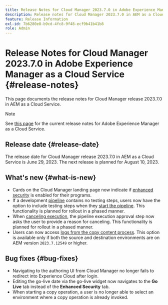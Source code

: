 ```yaml
---
title: Release Notes for Cloud Manager 2023.7.0 in Adobe Experience Manager as a Cloud Service
description: Release notes for Cloud Manager 2023.7.0 in AEM as a Cloud Service.
feature: Release Information
exl-id: 7b6280e8-b9cd-4fc8-9f48-ecf9b41b41b8
role: Admin
---
```

# Release Notes for Cloud Manager 2023.7.0 in Adobe Experience Manager as a Cloud Service {#release-notes}

This page documents the release notes for Cloud Manager release 2023.7.0 in AEM as a Cloud Service.

>[!NOTE]
>
>See [this page](/help/release-notes/release-notes-cloud/release-notes-current.md) for the current release notes for Adobe Experience Manager as a Cloud Service.

## Release date {#release-date}

The release date for Cloud Manager release 2023.7.0 in AEM as a Cloud Service is June 29, 2023. The next release is planned for August 10, 2023.

## What's new {#what-is-new}

* Cards on the Cloud Manager landing page now indicate if [enhanced security](/help/implementing/cloud-manager/getting-access-to-aem-in-cloud/creating-production-programs.md) is enabled for their programs.
* If a development [pipeline](/help/implementing/cloud-manager/configuring-pipelines/introduction-ci-cd-pipelines.md) contains no testing steps, users now have the option to include testing steps when they [start the pipeline](/help/implementing/cloud-manager/configuring-pipelines/managing-pipelines.md#running-pipelines). This functionality is planned for rollout in a phased manner.
* When [canceling execution](/help/implementing/cloud-manager/configuring-pipelines/managing-pipelines.md#view-details), the pipeline execution approval step now asks the user to provide a reason for canceling. This functionality is planned for rollout in a phased manner.
* Users can now access [logs from the copy content process](/help/implementing/developing/tools/content-copy.md#accessing-logs). This option is available only if both the source and destination environments are on AEM version `2023.7.12549` or higher.

## Bug fixes {#bug-fixes}

* Navigating to the authoring UI from Cloud Manager no longer fails to redirect into Experience Cloud after login.
* Editing the go-live date via the go-live widget now navigates to the **Go Live** tab instead of the **Enhanced Security** tab.
* When starting a copy operation, a user is no longer able to select an environment where a copy operation is already invoked.
